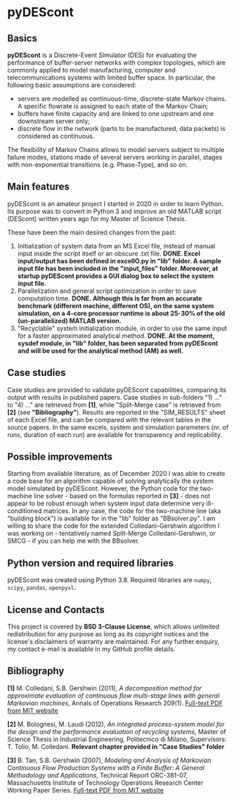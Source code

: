 # pyDEScont

## Basics

**pyDEScont** is a Discrete-Event Simulator (DES) for evaluating the performance of buffer-server networks with complex topologies, which are commonly applied to model manufacturing, computer and telecommunications systems with limited buffer space.
In particular, the following basic assumptions are considered: 
- servers are modelled as continuous-time, discrete-state Markov chains. A specific flowrate is assigned to each state of the Markov Chain;
- buffers have finite capacity and are linked to one upstream and one downstream server only; 
- discrete flow in the network (parts to be manufactured, data packets) is considered as continuous.

The flexibility of Markov Chains allows to model servers subject to multiple failure modes, stations made of several servers working in parallel, stages with non-exponential transitions (e.g. Phase-Type), and so on.

## Main features

pyDEScont is an amateur project I started in 2020 in order to learn Python. Its purpose was to convert in Python 3 and improve an old MATLAB script (DEScont) written years ago for my Master of Science Thesis.

These have been the main desired changes from the past:
1) Initialization of system data from an MS Excel file, instead of manual input inside the script itself or an obscure .txt file. **DONE. Excel input/output has been defined in excelIO.py in "lib" folder. A sample input file has been included in the "input_files" folder. Moreover, at startup pyDEScont provides a GUI dialog box to select the system input file.**
2) Parallelization and general script optimization in order to save computation time. **DONE. Although this is far from an accurate benchmark (different machine, different OS), on the same system simulation, on a 4-core processor runtime is about 25-30% of the old (un-parallelized) MATLAB version.**
3) "Recyclable" system initialization module, in order to use the same input for a faster approximated analytical method. **DONE. At the moment, sysdef module, in "lib" folder, has been separated from pyDEScont and will be used for the analytical method (AM) as well.**

## Case studies

Case studies are provided to validate pyDEScont capabilities, comparing its output with results in published papers.
Case studies in sub-folders "1) ..." to "4) ..." are retrieved from **[1]**, while "Split-Merge case" is retrieved from **[2]** (see **"Bibliography"**).
Results are reported in the "SIM_RESULTS" sheet of each Excel file, and can be compared with the relevant tables in the source papers. In the same excels, system and simulation parameters (nr. of runs, duration of each run) are available for transparency and replicability.

## Possible improvements

Starting from available literature, as of December 2020 I was able to create a code base for an algorithm capable of solving analytically the system model simulated by pyDEScont. However, the Python code for the two-machine line solver - based on the formulas reported in **[3]** - does not appear to be robust enough when system input data determine very ill-conditioned matrices.
In any case, the code for the two-machine line (aka "building block") is available for in the "lib" folder as "BBsolver.py".
I am willing to share the code for the extended Colledani-Gershwin algorithm I was working on - tentatively named Split-Merge Colledani-Gershwin, or SMCG - if you can help me with the BBsolver. 

## Python version and required libraries

pyDEScont was created using Python 3.8. Required libraries are `numpy`, `scipy`, `pandas`, `openpyxl`.

## License and Contacts

This project is covered by **BSD 3-Clause License**, which allows unlimited redistribution for any purpose as long as its copyright notices and the license's disclaimers of warranty are maintained.
For any further enquiry, my contact e-mail is available in my GitHub profile details.

## Bibliography

**[1]** M. Colledani, S.B. Gershwin (2011), _A decomposition method for approximate evaluation of continuous flow multi-stage lines with general Markovian machines_, Annals of Operations Research 209(1). [Full-text PDF from MIT website](http://web.mit.edu/manuf-sys/www/oldcell1/papers/colledani-gershwin-anor-2011.pdf)  

**[2]** M. Bolognesi, M. Laudi (2012), _An integrated process-system model for the design and the performance evaluation of recycling systems_, Master of Science Thesis in Industrial Engineering, Politecnico di Milano, Supervisors: T. Tolio, M. Colledani. **Relevant chapter provided in "Case Studies" folder**  

**[3]** B. Tan, S.B. Gershwin (2007), _Modeling and Analysis of Markovian Continuous Flow Production Systems with a Finite Buffer: A General Methodology and Applications_, Technical Report ORC-381-07, Massachusetts Institute of Technology Operations Research Center Working Paper Series. [Full-text PDF from MIT website](https://dspace.mit.edu/bitstream/handle/1721.1/37588/ORC-381-07.pdf?sequence=1&isAllowed=y)





